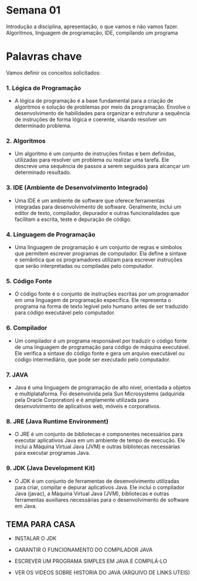 
# Semana 01

Introdução a disciplina, apresentação, o que vamos e não vamos fazer. Algoritmos, linguagem de programação, IDE, compilando um programa

# Palavras chave

Vamos definir os conceitos solicitados:

### 1. Lógica de Programação
- A lógica de programação é a base fundamental para a criação de algoritmos e solução de problemas por meio da programação. Envolve o desenvolvimento de habilidades para organizar e estruturar a sequência de instruções de forma lógica e coerente, visando resolver um determinado problema.

### 2. Algoritmos
- Um algoritmo é um conjunto de instruções finitas e bem definidas, utilizadas para resolver um problema ou realizar uma tarefa. Ele descreve uma sequência de passos a serem seguidos para alcançar um determinado resultado.

### 3. IDE (Ambiente de Desenvolvimento Integrado)
- Uma IDE é um ambiente de software que oferece ferramentas integradas para desenvolvimento de software. Geralmente, inclui um editor de texto, compilador, depurador e outras funcionalidades que facilitam a escrita, teste e depuração de código.

### 4. Linguagem de Programação
- Uma linguagem de programação é um conjunto de regras e símbolos que permitem escrever programas de computador. Ela define a sintaxe e semântica que os programadores utilizam para escrever instruções que serão interpretadas ou compiladas pelo computador.

### 5. Código Fonte
- O código fonte é o conjunto de instruções escritas por um programador em uma linguagem de programação específica. Ele representa o programa na forma de texto legível pelo humano antes de ser traduzido para código executável pelo computador.

### 6. Compilador
- Um compilador é um programa responsável por traduzir o código fonte de uma linguagem de programação para código de máquina executável. Ele verifica a sintaxe do código fonte e gera um arquivo executável ou código intermediário, que pode ser executado pelo computador.

### 7. JAVA
- Java é uma linguagem de programação de alto nível, orientada a objetos e multiplataforma. Foi desenvolvida pela Sun Microsystems (adquirida pela Oracle Corporation) e é amplamente utilizada para desenvolvimento de aplicativos web, móveis e corporativos.

### 8. JRE (Java Runtime Environment)
- O JRE é um conjunto de bibliotecas e componentes necessários para executar aplicativos Java em um ambiente de tempo de execução. Ele inclui a Máquina Virtual Java (JVM) e outras bibliotecas necessárias para executar programas Java.

### 9. JDK (Java Development Kit)
- O JDK é um conjunto de ferramentas de desenvolvimento utilizadas para criar, compilar e depurar aplicativos Java. Ele inclui o compilador Java (javac), a Máquina Virtual Java (JVM), bibliotecas e outras ferramentas auxiliares necessárias para o desenvolvimento de software em Java.

## TEMA PARA CASA

- INSTALAR O JDK
- GARANTIR O FUNCIONAMENTO DO COMPILADOR JAVA
- ESCREVER UM PROGRAMA SIMPLES EM JAVA E COMPILÁ-LO

- VER OS VIDEOS SOBRE HISTORIA DO JAVA (ARQUIVO DE LINKS UTEIS)